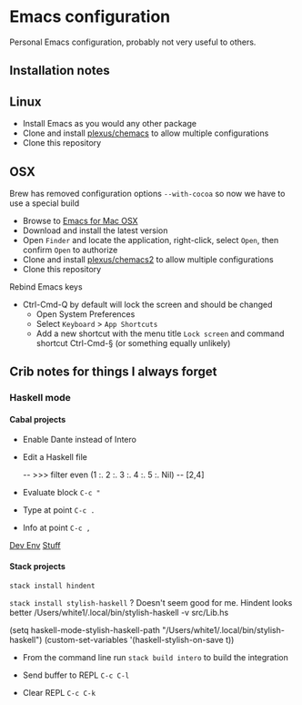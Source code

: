 # Emacs configuration

Personal Emacs configuration, probably not very useful to others.

## Installation notes ##

## Linux ###

- Install Emacs as you would any other package
- Clone and install [plexus/chemacs](https://github.com/plexus/chemacs) to allow multiple configurations
- Clone this repository

## OSX ###

Brew has removed configuration options `--with-cocoa` so now we have to use a special build

- Browse to [Emacs for Mac OSX](https://emacsformacosx.com/)
- Download and install the latest version
- Open `Finder` and locate the application, right-click, select `Open`, then confirm `Open` to authorize
- Clone and install [plexus/chemacs2](https://github.com/plexus/chemacs2) to allow multiple configurations
- Clone this repository

Rebind Emacs keys

- Ctrl-Cmd-Q by default will lock the screen and should be changed
   - Open System Preferences
   - Select `Keyboard` > `App Shortcuts`
   - Add a new shortcut with the menu title `Lock screen` and command shortcut Ctrl-Cmd-§ (or something equally unlikely)

## Crib notes for things I always forget

### Haskell mode

#### Cabal projects

- Enable Dante instead of Intero
- Edit a Haskell file

    -- >>> filter even (1 :. 2 :. 3 :. 4 :. 5 :. Nil)
    -- [2,4]

- Evaluate block `C-c "`
- Type at point `C-c .`
- Info at point `C-c ,`

[Dev Env](http://haroldcarr.com/posts/2017-10-24-emacs-haskell-dev-env.html)
[Stuff](https://www.fosskers.ca/blog/nix-en.html)

#### Stack projects

`stack install hindent`

`stack install stylish-haskell` ?
Doesn't seem good for me. Hindent looks better
/Users/white1/.local/bin/stylish-haskell -v src/Lib.hs

(setq haskell-mode-stylish-haskell-path "/Users/white1/.local/bin/stylish-haskell")
(custom-set-variables
 '(haskell-stylish-on-save t))

- From the command line run `stack build intero` to build the integration

- Send buffer to REPL `C-c C-l`
- Clear REPL `C-c C-k`
